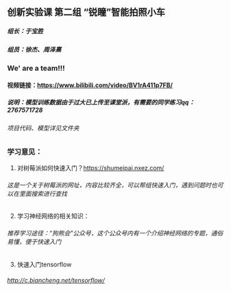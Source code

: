 ## 创新实验课 第二组 “锐瞳”智能拍照小车

##### 组长：于宝胜
##### 组员：徐杰、周泽熹
### We' are a team!!!
#### 视频链接：https://www.bilibili.com/video/BV1rA411p7FB/
##### 说明：模型训练数据由于过大已上传至课堂派，有需要的同学练习qq：2767571728
###### 项目代码、模型详见文件夹
### 学习意见：
1. 对树莓派如何快速入门？https://shumeipai.nxez.com/ 
###### 这是一个关于树莓派的网址，内容比较齐全，可以帮组快速入门，遇到问题时也可以在里面搜索进行查找
2. 学习神经网络的相关知识：
###### 推荐学习途径：“狗熊会”公众号，这个公众号内有一个介绍神经网络的专题，通俗易懂，便于快速入门
3. 快速入门tensorflow
###### http://c.biancheng.net/tensorflow/
